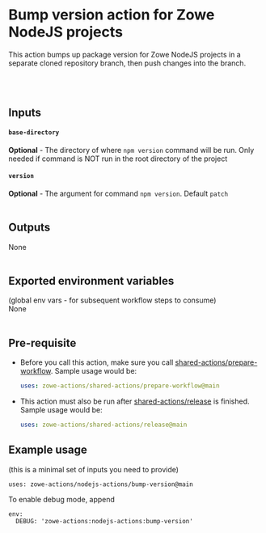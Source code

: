 # Bump version action for Zowe NodeJS projects

This action bumps up package version for Zowe NodeJS projects in a separate cloned repository branch, then push changes into the branch.

<br /><br />

## Inputs
#### `base-directory`
**Optional** - The directory of where `npm version` command will be run. Only needed if command is NOT run in the root directory of the project
#### `version`
**Optional** - The argument for command `npm version`. Default `patch`
<br /><br />

## Outputs
None
<br /><br />

## Exported environment variables 
(global env vars - for subsequent workflow steps to consume)\
None
<br /><br />

## Pre-requisite

- Before you call this action, make sure you call [shared-actions/prepare-workflow](https://github.com/zowe-actions/shared-actions/tree/main/prepare-workflow). Sample usage would be:

    ```yaml
    uses: zowe-actions/shared-actions/prepare-workflow@main
    ```

- This action must also be run after [shared-actions/release](https://github.com/zowe-actions/shared-actions/tree/main/release) is finished. Sample usage would be:

    ```yaml
    uses: zowe-actions/shared-actions/release@main
    ```

## Example usage
(this is a minimal set of inputs you need to provide)
```
uses: zowe-actions/nodejs-actions/bump-version@main
```
To enable debug mode, append
```
env:
  DEBUG: 'zowe-actions:nodejs-actions:bump-version'
```
